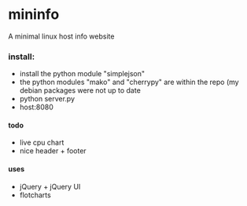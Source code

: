 mininfo
=======

A minimal linux host info website


### install:
- install the python module "simplejson"
- the python modules "mako" and "cherrypy" are within the repo (my debian packages were not up to date
- python server.py
- host:8080

#### todo
- live cpu chart
- nice header + footer

#### uses
- jQuery + jQuery UI
- flotcharts


